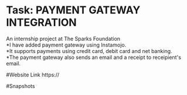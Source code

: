 # Task: PAYMENT GATEWAY INTEGRATION
An internship project at The Sparks Foundation <br>
  *I have added payment gateway using Instamojo.<br>
  *It supports payments using credit card, debit card and net banking.<br>
  *The payment gateway also sends an email and a receipt to receipient's email.

#Website Link
  https://
  
#Snapshots
